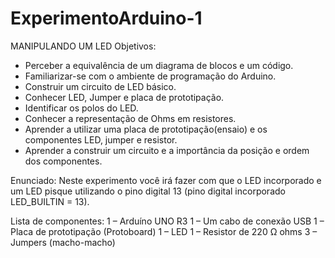 # ExperimentoArduino-1
MANIPULANDO UM LED Objetivos: 

- Perceber a equivalência de um diagrama de blocos e um código. 
- Familiarizar-se com o ambiente de programação do Arduino. 
- Construir um circuito de LED básico. 
- Conhecer LED, Jumper e placa de prototipação. 
- Identificar os polos do LED. 
- Conhecer a representação de Ohms em resistores. 
- Aprender a utilizar uma placa de prototipação(ensaio) e os componentes LED, jumper e resistor. 
- Aprender a construir um circuito e a importância da posição e ordem dos componentes. 

Enunciado: Neste experimento você irá fazer com que o LED incorporado e um LED pisque utilizando o pino digital 13 (pino digital incorporado LED_BUILTIN = 13). 

Lista de componentes: 
1 – Arduíno UNO R3 
1 – Um cabo de conexão USB 
1 – Placa de prototipação (Protoboard) 
1 – LED 
1 – Resistor de 220 Ω ohms 
3 – Jumpers (macho-macho)

